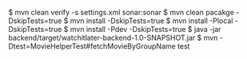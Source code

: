 $ mvn clean verify -s settings.xml sonar:sonar
$ mvn clean pacakge -DskipTests=true
$ mvn install -DskipTests=true
$ mvn install -Plocal -DskipTests=true
$ mvn install -Pdev -DskipTests=true
$ java -jar backend/target/watchitlater-backend-1.0-SNAPSHOT.jar
$ mvn -Dtest=MovieHelperTest#fetchMovieByGroupName test
